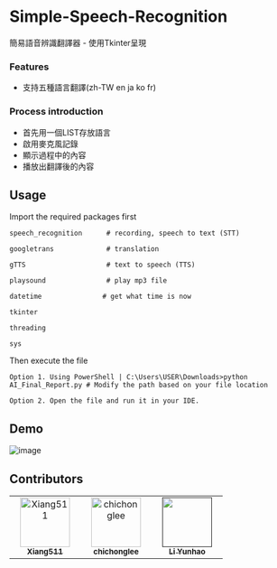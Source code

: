 # Simple-Speech-Recognition

簡易語音辨識翻譯器 - 使用Tkinter呈現

### Features

- 支持五種語言翻譯(zh-TW en ja ko fr)
   

### Process introduction

- 首先用一個LIST存放語言
- 啟用麥克風記錄
- 顯示過程中的內容
- 播放出翻譯後的內容


## Usage

Import the required packages first

```
speech_recognition      # recording, speech to text (STT)

googletrans             # translation

gTTS                    # text to speech (TTS)

playsound               # play mp3 file

datetime               # get what time is now

tkinter 

threading 

sys
```
Then execute the file

```shell
Option 1. Using PowerShell | C:\Users\USER\Downloads>python AI_Final_Report.py # Modify the path based on your file location
```

```
Option 2. Open the file and run it in your IDE.
```
## Demo
![image](https://github.com/Xiang511/Simple-Speech-Recognition/assets/120042360/2bcd26dd-898a-4870-83d2-414c5d5defde)

## Contributors
<table>
  <tr align="left">
    <td align="center">
      <a href="https://github.com/Xiang511" style="display:inline-block;width:110px"><img src="https://avatars.githubusercontent.com/u/120042360?v=4" width="88px;"alt="Xiang511"/><br/><sub><b>Xiang511</b></sub></a><br/>
    </td> 
    
  <td align="center">
      <a href="https://github.com/chichonglee"  style="display:inline-block;width:110px"><img src="https://avatars.githubusercontent.com/u/79591104?v=4" width="88px;" alt="chichonglee"/><br/><sub><b>chichonglee</b></sub></a><br/>
  </td>
    
  <td align="center">
      <a href="" style="display:inline-block;width:110px"><img src="https://avatars.githubusercontent.com/u/161225330?v=4" width="88px;" alt=""/><br/><sub><b>Li Yunhao </b></sub></a><br/>
  </td>    
  </tr>
</table>








